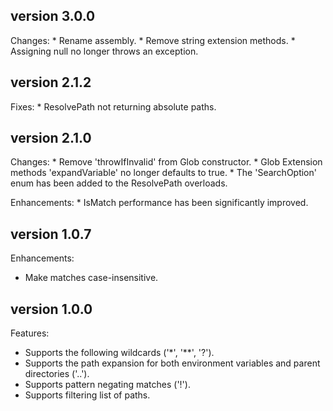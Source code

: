 version 3.0.0
-------------
Changes:
	* Rename assembly.
	* Remove string extension methods.
	* Assigning null no longer throws an exception.



version 2.1.2
-------------
Fixes:
	* ResolvePath not returning absolute paths.

version 2.1.0
-------------
Changes: 
	* Remove 'throwIfInvalid' from Glob constructor.
	* Glob Extension methods 'expandVariable' no longer defaults to true.
	* The 'SearchOption' enum has been added to the ResolvePath overloads.

Enhancements:
	* IsMatch performance has been significantly improved.

version 1.0.7
-------------
Enhancements:
  * Make matches case-insensitive.

version 1.0.0
-------------
Features:
  * Supports the following wildcards ('*', '**', '?').
  * Supports the path expansion for both environment variables and parent directories ('..\').
  * Supports pattern negating matches ('!').
  * Supports filtering list of paths.
